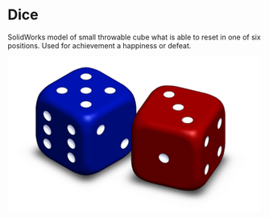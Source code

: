 # Dice
SolidWorks model of small throwable cube what is able to reset in one of six positions. Used for achievement a happiness or defeat.
<div align="left">
	<img width="500" src="Cubes.PNG" alt="Awesome">
</div>
